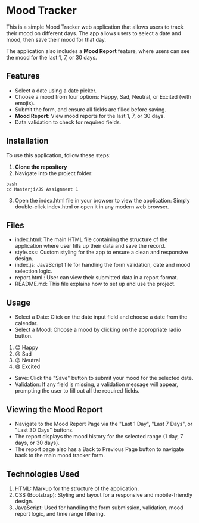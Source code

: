 # Mood Tracker

This is a simple Mood Tracker web application that allows users to track their mood on different days. The app allows users to select a date and mood, then save their mood for that day. 

The application also includes a **Mood Report** feature, where users can see the mood for the last 1, 7, or 30 days.

## Features

- Select a date using a date picker.
- Choose a mood from four options: Happy, Sad, Neutral, or Excited (with emojis).
- Submit the form, and ensure all fields are filled before saving.
- **Mood Report**: View mood reports for the last 1, 7, or 30 days.
- Data validation to check for required fields.


## Installation

To use this application, follow these steps:

1. **Clone the repository**
2. Navigate into the project folder:
```
bash
cd Masterji/JS Assignment 1
```
3. Open the index.html file in your browser to view the application: Simply double-click index.html or open it in any modern web browser.


## Files
- index.html: The main HTML file containing the structure of the application where user fills up their data and save the record.
- style.css: Custom styling for the app to ensure a clean and responsive design.
- index.js: JavaScript file for handling the form validation, date and mood selection logic.
- report.html : User can view their submitted data in a report format.
- README.md: This file explains how to set up and use the project.


## Usage
- Select a Date: Click on the date input field and choose a date from the calendar.
- Select a Mood: Choose a mood by clicking on the appropriate radio button.
1. 😊 Happy
2. 😢 Sad
3. 😐 Neutral
4. 😄 Excited
- Save: Click the "Save" button to submit your mood for the selected date.
- Validation: If any field is missing, a validation message will appear, prompting the user to fill out all the required fields.

## Viewing the Mood Report
- Navigate to the Mood Report Page via the "Last 1 Day", "Last 7 Days", or "Last 30 Days" buttons.
- The report displays the mood history for the selected range (1 day, 7 days, or 30 days).
- The report page also has a Back to Previous Page button to navigate back to the main mood tracker form.


## Technologies Used
1. HTML: Markup for the structure of the application.
2. CSS (Bootstrap): Styling and layout for a responsive and mobile-friendly design.
3. JavaScript: Used for handling the form submission, validation, mood report logic, and time range filtering.